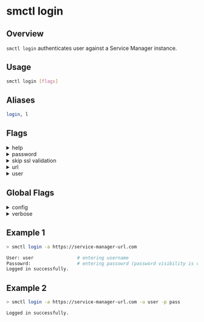 # smctl login

## Overview
`smctl login` authenticates user against a Service Manager instance.

## Usage
```bash
smctl login [flags]
```

## Aliases
```bash
login, l
```

## Flags
<details>
  <summary>help</summary>
  <p>
    <code>--help</code> (alias: <code>-h</code>)
  </p>
  <p>
    Help for <i>login</i> command. 
  </p>
</details>
<details>
  <summary>password</summary>
  <p>
    <code>--passowrd</code> (alias: <code>-p</code>)
  </p>
  <p>
    User password.
  </p>
</details>
<details>
  <summary>skip ssl validation</summary>
  <p>
    <code>--skip-ssl-validation</code>
  </p>
  <p>
    Skip verification of the OAuth endpoint <b>Not recommended!</b>
  </p>
</details>
<details>
  <summary>url</summary>
  <p>
    <code>--url</code> (alias: <code>-a</code>)
  </p>
  <p>
    Base URL of the Service Manager.
  </p>
</details>
<details>
  <summary>user</summary>
  <p>
    <code>--user</code> (alias: <code>-u</code>)
  </p>
  <p>
    User ID.
  </p>
</details>

## Global Flags
<details>
  <summary>config</summary>
  <p>
    <code>--config</code> 
  </p>
  <p>
    Set the path for the <b>smctl</b> <i>config.json</i> file (default is <i>$HOME/.sm/config.json</i>)
  </p>
</details>
<details>
  <summary>verbose</summary>
  <p>
    <code>--verbose</code> (alias: <code>-v</code>)
  </p>
  <p>
    Use verbose mode.
  </p>
</details>

## Example 1
```bash
> smctl login -a https://service-manager-url.com

User: user                # entering username
Passowrd:                 # entering passowrd (password visibility is disabled)
Logged in successfully.
```

## Example 2
```bash
> smctl login -a https://service-manager-url.com -u user -p pass

Logged in successfully.
```

